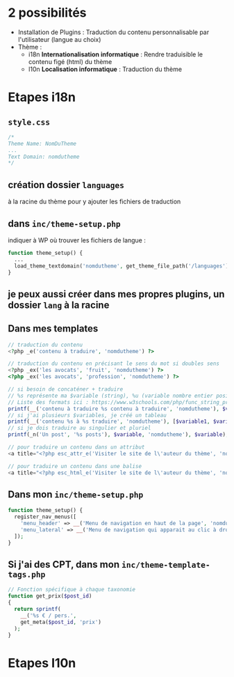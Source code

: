 # 2 possibilités
- Installation de Plugins : Traduction du contenu personnalisable par l'utilisateur (langue au choix)
- Thème : 
  - i18n **Internationalisation informatique** : Rendre traduisible le contenu figé (html) du thème
  - l10n **Localisation informatique** : Traduction du thème
  
# Etapes i18n
## `style.css`
```css
/*
Theme Name: NomDuTheme
...
Text Domain: nomdutheme
*/
```
## création dossier `languages`
à la racine du thème pour y ajouter les fichiers de traduction

## dans `inc/theme-setup.php`
indiquer à WP où trouver les fichiers de langue :
```php
function theme_setup() {
  ...
  load_theme_textdomain('nomdutheme', get_theme_file_path('/languages'));
}
```

## je peux aussi créer dans mes propres plugins, un dossier `lang` à la racine
  
## Dans mes templates
```php
// traduction du contenu
<?php _e('contenu à traduire', 'nomdutheme') ?>
```
```php
// traduction du contenu en précisant le sens du mot si doubles sens
<?php _ex('les avocats', 'fruit', 'nomdutheme') ?>
<?php _ex('les avocats', 'profession', 'nomdutheme') ?>
```
```php
// si besoin de concaténer + traduire
// %s représente ma $variable (string), %u (variable nombre entier positif)
// Liste des formats ici : https://www.w3schools.com/php/func_string_printf.asp
printf(__('contenu à traduire %s contenu à traduire', 'nomdutheme'), $variable);
// si j'ai plusieurs $variables, je créé un tableau
printf(__('contenu %s à %s traduire', 'nomdutheme'), [$variable1, $variable2]);
// si je dois traduire au singulier et pluriel
printf(_n('Un post', '%s posts'), $variable, 'nomdutheme'), $variable);
```
```php
// pour traduire un contenu dans un attribut
<a title="<?php esc_attr_e('Visiter le site de l\'auteur du thème', 'nomdutheme'); ?>"
```
```php
// pour traduire un contenu dans une balise
<a title="<?php esc_html_e('Visiter le site de l\'auteur du thème', 'nomdutheme'); ?>"
```

## Dans mon `inc/theme-setup.php`
```php
function theme_setup() {
  register_nav_menus([
    'menu_header' => __('Menu de navigation en haut de la page', 'nomdutheme'),
    'menu_lateral' => __('Menu de navigation qui apparait au clic à droite de la page', 'nomdutheme'),
  ]);
}
```

## Si j'ai des CPT, dans mon `inc/theme-template-tags.php`
```php
// Fonction spécifique à chaque taxonomie
function get_prix($post_id)
{
  return sprintf(
    __('%s € / pers.', 
    get_meta($post_id, 'prix')
  );
}
```

# Etapes l10n
